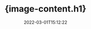 ---
############################# Static ############################
layout: "auto-gen-signature"
date: 2022-03-01T15:12:22
draft: false
operation: Sign
signaturetype: Image
fileformat: Ots
productName: .NET
lang: de
productCode: net
otherformats: pdf doc docx docm dot dotm dotx odt ott rtf xls xlsx xlsm xlsb csv ods ots xltx xltm ppt pptx pps ppsx odp otp potx potm pptm ppsm png jpg bmp gif tiff svg webp wmf
breadcrumb: Put Image signature on Ots for C#

############################# Head ############################
head_title: "{image-content.meta_title}"
head_description: "{image-content.meta_description}"

############################# Header ############################
title: "{image-content.h1}"
description: "{image-content.h2}"
bg_image: "https://cms.admin.containerize.com/templates/aspose/App_Themes/V3/images/bg/header1.png"
bg_overlay: false
button:
    enable: true

############################# SubMenu ############################
submenu:
    enable: true

    left:
        img_alt: "GroupDocs.Signature for .NET"
        image: "https://cms.admin.containerize.com/templates/groupdocs/images/product-logos/90x90-noborder/groupdocs-signature-net.png"
        product: "GroupDocs.Signature"
        platform: ".NET"



############################# About ############################
about:
    enable: true
    title: "{image-about.title}"
    content: |
        {image-about.content}
    

############################# Steps ############################
steps:
    enable: true
    title_left: "{image-steps.title}"
    content_left: |
        {image-steps.content.description}
        
        * {image-steps.content.step_1}
        * {image-steps.content.step_2}
        * {image-steps.content.step_3}

    title_right: " {system-requirements.title}"
    content_right: |
        {system-requirements.content.description}

        * {system-requirements.content.step_1}
        * {system-requirements.content.step_2}
        * Frameworks: .NET Framework, .NET Standard, .NET Core, Mono
        * {system-requirements.content.step_3}
         
    code: |
        ```csharp    
                
        // Set up input Ots file
        string filePath = "input.ots";
        // Set up output file
        string outputFilePath = "output.ots";
        // Provide image file
        string imageFilePath = "image.png";

        // Instantiate Signature for input file
        using (GroupDocs.Signature.Signature signature = new GroupDocs.Signature.Signature(filePath))
        {
            //Provide sign options
            ImageSignOptions options = new ImageSignOptions(imageFilePath)
            {
                // set signature position
                Left = 50,
                Top = 200
            };

            // sign Ots document
            SignResult result = signature.Sign(outputFilePath, options);
        }

        ```

############################# Demos ############################
demos:
    enable: true
    title: "Signieren von Ots-Dokumenten mit Image Live-Demo"
    content: |
       Signieren Sie die Datei Ots jetzt mit verschiedenen Signaturen, indem Sie die Website [GroupDocs.Signature App](https://products.groupdocs.app/signature/family) besuchen. Kostenlose Online-Demo wartet auf Sie.          

############################# More Formats ############################
more_formats:
    enable: true
    title: "Andere unterstützte Image-Signaturen für C#"
    content: |
        "Sie können Ots auch mit anderen Signaturtypen signieren. Bitte sehen Sie sich die Liste unten an."
    format: 
       
       
back_to_top:
    enable: true
---